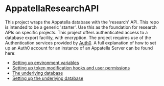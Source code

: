 # AppatellaResearchAPI
This project wraps the Appatella database with the 'research' API. This repo is intended to be a generic 'starter'. 
Use this as the foundation for research APIs on specific projects. This project offers authenticated access to a database export facility, with encryption.
The project requires use of the Authentication services provided by [Auth0](https://manage.auth0.com/). A full explanation of how to set up an Auth0 account for an instance of an Appatella Server can be found here:

* [Setting up environment variables](https://github.com/CMDT/ARUK/blob/master/docs/howto/appatella_services/settings/environment_variables.md)
* [Setting up token modification hooks and user permissions](https://github.com/CMDT/ARUK/blob/master/releases/authentication/readme.md)
* [The underlying database](https://github.com/CMDT/ARUK/tree/master/releases/database/schema)
* [Setting up the underlying database](https://github.com/CMDT/ARUK/tree/master/releases/database/db_creation.md)





